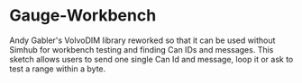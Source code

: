 # Gauge-Workbench
Andy Gabler's VolvoDIM library reworked so that it can be used without Simhub for workbench testing and finding Can IDs and messages. This sketch  allows users to send one single Can Id and message, loop it or ask to test a range within a byte. 
